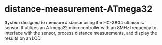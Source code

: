 # distance-measurement-ATmega32
System designed to measure distance using the HC-SR04 ultrasonic sensor. It utilizes an ATmega32 microcontroller with an 8MHz frequency to interface with the sensor, process distance measurements, and display the results on an LCD.
